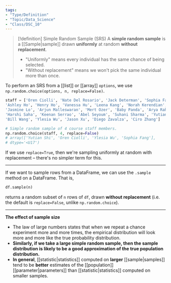 ```yaml
---
tags:
- "Type/Definition"
- "Topic/Data_Science"
- "Class/DSC_10"
---
```


> [!definition] Simple Random Sample (SRS)
> A **simple random sample** is a [[Sample|sample]] drawn **uniformly** at random **without replacement**.  
> - "Uniformly" means every individual has the same chance of being selected.  
> - "Without replacement" means we won't pick the same individual more than once.  

To perform an SRS from a [[list]] or [[array]] `options`, we use `np.random.choice(options, n, replace=False)`.
```python
staff = ['Oren Ciolli', 'Nate Del Rosario', 'Jack Determan', 'Sophia Fang', 'Charlie Gillet',
'Ashley Ho', 'Henry Ho', 'Vanessa Hu', 'Leena Kang', 'Norah Kerendian', 'Anthony Li', 'Weiyue Li',
'Jasmine Lo', 'Arjun Malleswaran', 'Mert Ozer', 'Baby Panda', 'Arya Rahnama', 'Aaron Rasin', 'Chandiner Rishi', 'Gina Roberg',
'Harshi Saha', 'Keenan Serrao', 'Abel Seyoum', 'Suhani Sharma', 'Yutian Shi', 'Ester Tsai',
'Bill Wang', 'Ylesia Wu', 'Jason Xu', 'Diego Zavalza', 'Ciro Zhang']

# Simple random sample of 4 course staff members.
np.random.choice(staff, 4, replace=False)
# array(['Yutian Shi', 'Oren Ciolli', 'Ylesia Wu', 'Sophia Fang'],
# dtype='<U17')
```
If we use `replace=True`, then we're sampling uniformly at random with replacement – there's no simpler term for this.

---

If we want to sample rows from a DataFrame, we can use the `.sample` method on a DataFrame. That is,

```python
df.sample(n)
```

returns a random subset of `n` rows of `df`, drawn **without replacement** (i.e. the default is `replace=False`, unlike `np.random.choice`).

---

**The effect of sample size**
- The law of large numbers states that when we repeat a chance experiment more and more times, the empirical distribution will look more and more like the true probability distribution.
- **Similarly, if we take a large simple random sample, then the sample distribution is likely to be a good approximation of the true population distribution.**
- **In general**, [[statistic|statistics]] computed on **larger** [[sample|samples]] tend to be **better** estimates of the [[population]] [[parameter|parameters]] than [[statistic|statistics]] computed on smaller samples.

